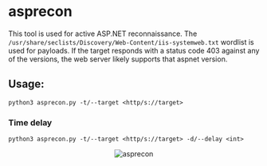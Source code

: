 # asprecon
This tool is used for active ASP.NET reconnaissance.  The ``/usr/share/seclists/Discovery/Web-Content/iis-systemweb.txt`` wordlist is used for payloads.
If the target responds with a status code 403 against any of the versions, the web server likely supports that aspnet version. 

## Usage:
```
python3 asprecon.py -t/--target <http/s://target>
```

### Time delay
```
python3 asprecon.py -t/--target <http/s://target> -d/--delay <int>
```

<div align="center"">

![asprecon](https://github.com/kva55/asprecon/assets/60018788/c8e6bce4-2112-498a-8903-64bc134776d4)

</div>
